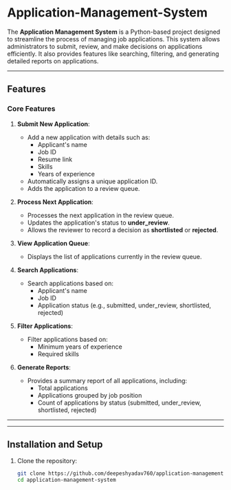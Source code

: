# Application-Management-System

The **Application Management System** is a Python-based project designed to streamline the process of managing job applications. This system allows administrators to submit, review, and make decisions on applications efficiently. It also provides features like searching, filtering, and generating detailed reports on applications.

---

## Features

### Core Features
1. **Submit New Application**:
   - Add a new application with details such as:
     - Applicant's name
     - Job ID
     - Resume link
     - Skills
     - Years of experience
   - Automatically assigns a unique application ID.
   - Adds the application to a review queue.

2. **Process Next Application**:
   - Processes the next application in the review queue.
   - Updates the application's status to **under_review**.
   - Allows the reviewer to record a decision as **shortlisted** or **rejected**.

3. **View Application Queue**:
   - Displays the list of applications currently in the review queue.

4. **Search Applications**:
   - Search applications based on:
     - Applicant's name
     - Job ID
     - Application status (e.g., submitted, under_review, shortlisted, rejected)

5. **Filter Applications**:
   - Filter applications based on:
     - Minimum years of experience
     - Required skills

6. **Generate Reports**:
   - Provides a summary report of all applications, including:
     - Total applications
     - Applications grouped by job position
     - Count of applications by status (submitted, under_review, shortlisted, rejected)

---

---

## Installation and Setup

1. Clone the repository:
   ```bash
   git clone https://github.com/deepeshyadav760/application-management-system.git
   cd application-management-system


